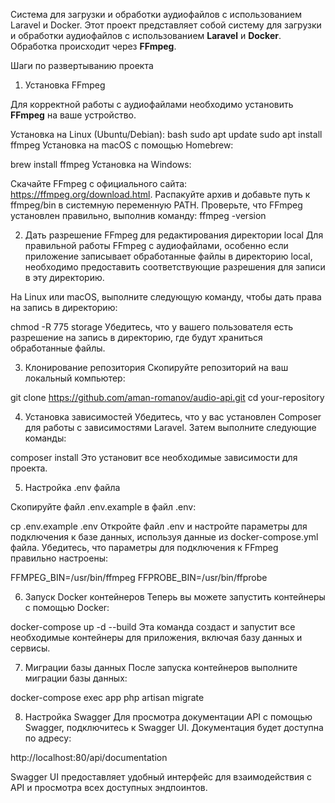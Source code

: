 Система для загрузки и обработки аудиофайлов с использованием Laravel и Docker.
Этот проект представляет собой систему для загрузки и обработки аудиофайлов с использованием **Laravel** и **Docker**. Обработка происходит через **FFmpeg**.

Шаги по развертыванию проекта

1. Установка FFmpeg

Для корректной работы с аудиофайлами необходимо установить **FFmpeg** на ваше устройство.

Установка на Linux (Ubuntu/Debian):
bash
sudo apt update
sudo apt install ffmpeg
Установка на macOS с помощью Homebrew:

brew install ffmpeg
Установка на Windows:

Скачайте FFmpeg с официального сайта: https://ffmpeg.org/download.html.
Распакуйте архив и добавьте путь к ffmpeg/bin в системную переменную PATH.
Проверьте, что FFmpeg установлен правильно, выполнив команду:
ffmpeg -version

2. Дать разрешение FFmpeg для редактирования директории local
Для правильной работы FFmpeg с аудиофайлами, особенно если приложение записывает обработанные файлы в директорию local, необходимо предоставить соответствующие разрешения для записи в эту директорию.

На Linux или macOS, выполните следующую команду, чтобы дать права на запись в директорию:

chmod -R 775 storage
Убедитесь, что у вашего пользователя есть разрешение на запись в директорию, где будут храниться обработанные файлы.

3. Клонирование репозитория
Скопируйте репозиторий на ваш локальный компьютер:

git clone https://github.com/aman-romanov/audio-api.git
cd your-repository

4. Установка зависимостей
Убедитесь, что у вас установлен Composer для работы с зависимостями Laravel. Затем выполните следующие команды:

composer install
Это установит все необходимые зависимости для проекта.

5. Настройка .env файла

Скопируйте файл .env.example в файл .env:

cp .env.example .env
Откройте файл .env и настройте параметры для подключения к базе данных, используя данные из docker-compose.yml файла. 
Убедитесь, что параметры для подключения к FFmpeg правильно настроены:

FFMPEG_BIN=/usr/bin/ffmpeg
FFPROBE_BIN=/usr/bin/ffprobe

6. Запуск Docker контейнеров
Теперь вы можете запустить контейнеры с помощью Docker:

docker-compose up -d --build
Эта команда создаст и запустит все необходимые контейнеры для приложения, включая базу данных и сервисы.

7. Миграции базы данных
После запуска контейнеров выполните миграции базы данных:

docker-compose exec app php artisan migrate

8. Настройка Swagger
Для просмотра документации API с помощью Swagger, подключитесь к Swagger UI. Документация будет доступна по адресу:

http://localhost:80/api/documentation

Swagger UI предоставляет удобный интерфейс для взаимодействия с API и просмотра всех доступных эндпоинтов.